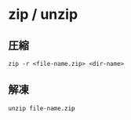 
# zip / unzip


## 圧縮

```
zip -r <file-name.zip> <dir-name>
```


## 解凍

```
unzip file-name.zip
```


